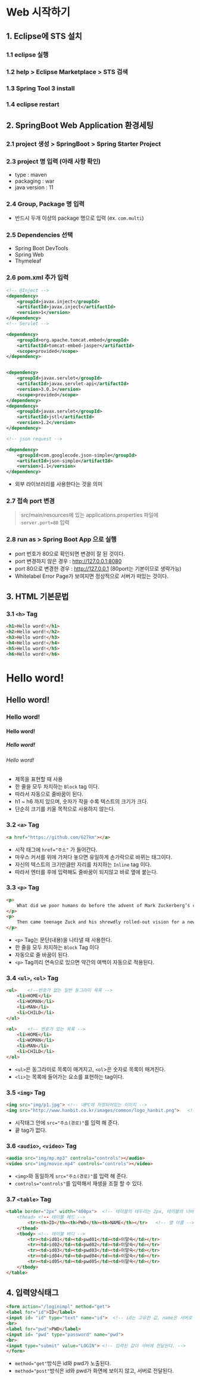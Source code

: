 # Web 시작하기
## 1. Eclipse에 STS 설치
### 1.1 eclipse 실행
### 1.2 help > Eclipse Marketplace > STS 검색
### 1.3 Spring Tool 3 install
### 1.4 eclipse restart
## 2. SpringBoot Web Application 환경세팅
### 2.1 project 생성 > SpringBoot > Spring Starter Project
### 2.3 project 명 입력 (아래 사항 확인)
- type : maven  
- packaging : war  
- java version : 11  
### 2.4 Group, Package 명 입력
- 반드시 두개 이상의 package 명으로 입력 (ex. `com.multi`)
### 2.5 Dependencies 선택
- Spring Boot DevTools  
- Spring Web  
- Thymeleaf
### 2.6 pom.xml 추가 입력
```xml
<!-- @Inject -->
<dependency>
    <groupId>javax.inject</groupId>
    <artifactId>javax.inject</artifactId>
    <version>1</version>
</dependency>
<!-- Servlet -->

<dependency>
    <groupId>org.apache.tomcat.embed</groupId>
    <artifactId>tomcat-embed-jasper</artifactId>
    <scope>provided</scope>
</dependency>


<dependency>
    <groupId>javax.servlet</groupId>
    <artifactId>javax.servlet-api</artifactId>
    <version>3.0.1</version>
    <scope>provided</scope>
</dependency>
<dependency>
    <groupId>javax.servlet</groupId>
    <artifactId>jstl</artifactId>
    <version>1.2</version>
</dependency>

<!-- json request -->   

<dependency>
    <groupId>com.googlecode.json-simple</groupId>
    <artifactId>json-simple</artifactId>
    <version>1.1</version>
</dependency>
```
- 외부 라이브러리를 사용한다는 것을 의미
### 2.7 접속 port 변경
>src/main/resources에 있는 applications.properties 파일에 `server.port=80` 입력
### 2.8 run as > Spring Boot App 으로 실행
- port 번호가 80으로 확인되면 변경이 잘 된 것이다.    
- port 변경하지 않은 경우 : http://127.0.0.1:8080   
- port 80으로 변경한 경우 : http://127.0.0.1  (80port는 기본이므로 생략가능)
- Whitelabel Error Page가 보여지면 정상적으로 서버가 떠있는 것이다. 
## 3. HTML 기본문법
### 3.1 `<h>` Tag 
```html
<h1>Hello word!</h1>
<h2>Hello word!</h2>
<h3>Hello word!</h3>
<h4>Hello word!</h4>
<h5>Hello word!</h5>
<h6>Hello word!</h6>
```
# Hello word! 
## Hello word!
### Hello word!
#### Hello word!
##### Hello word!
###### Hello word!
- 제목을 표현할 때 사용
- 한 줄을 모두 차지하는 `Block` tag 이다.
- 따라서 자동으로 줄바꿈이 된다. 
- h1 ~ h6 까지 있으며, 숫자가 작을 수록 텍스트의 크기가 크다.
- 단순히 크기를 키울 목적으로 사용하지 않는다.
### 3.2 `<a>` Tag
```html
<a href="https://github.com/627km"></a>
```
- 시작 태그에 `href="주소"` 가 들어간다.
- 마우스 커서를 위에 가져다 놓으면 유일하게 손가락으로 바뀌는 태그이다.
- 자신의 텍스트의 크기만큼만 자리를 차지하는 `Inline` tag 이다.
- 따라서 엔터를 후에 입력해도 줄바꿈이 되지않고 바로 옆에 붙는다. 
### 3.3 `<p>` Tag
```html
<p> 
    What did we poor humans do before the advent of Mark Zuckerberg’s collegiate brainstorm? Let’s see, we smiled when we “liked” something, we dialed the phone to “update” friends and “tagging” was a kids’ game. Then came teenage Zuck and his shrewdly rolled-out vision for a new kind of digital club where you played bouncer, all with a Machiavellian backstory that eventually merited its own Oscar-winning movie, The Social Network. Facebook haters crowed after its hyped IPO last May quickly went sour, but the company has bounced back with a fiscal vengeance. What did we poor humans do before the advent of Mark Zuckerberg’s collegiate brainstorm? Let’s see, we smiled when we “liked” something, we dialed the phone to “update” friends and “tagging” was a kids’ game.
</p> 
<p>
    Then came teenage Zuck and his shrewdly rolled-out vision for a new kind of digital club where you played bouncer, all with a Machiavellian backstory that eventually merited its own Oscar-winning movie, The Social Network. Facebook haters crowed after its hyped IPO last May quickly went sour, but the company has bounced back with a fiscal vengeance.
</p>
```
- `<p>` Tag는 문단(내용)을 나타낼 때 사용한다.
- 한 줄을 모두 차지하는 `Block` Tag 이다
- 자동으로 줄 바꿈이 된다. 
- `<p>` Tag끼리 연속으로 있으면 약간의 여백이 자동으로 적용된다. 
### 3.4 `<ul>`, `<ol>` Tag
```html
<ul>    <!--번호가 없는 일반 동그라미 목록 -->
	<li>HOME</li>
	<li>WOMAN</li>
	<li>MAN</li>
	<li>CHILD</li>
</ul>   
	
<ol>    <!-- 번호가 있는 목록 -->
	<li>HOME</li>	
	<li>WOMAN</li>
	<li>MAN</li>
	<li>CHILD</li>
</ol>
```
- `<ul>`은 동그라미로 목록이 매겨지고, `<ol`>은 숫자로 목록이 매겨진다.
- `<li>`는 목록에 들어가는 요소를 표현하는 tag이다. 
### 3.5 `<img>` Tag
```html
<img src="img/p1.jpg"> <!-- 내PC에 저장되어있는 이미지 -->
<img src="http://www.hanbit.co.kr/images/common/logo_hanbit.png">   <!-- 내PC에 저장되어 있지 않은 이미지도 불러올 수 있다. -->
```
- 시작태그 안에 `src="주소(경로)"`를 입력 해 준다. 
- 끝 tag가 없다. 
### 3.6 `<audio>`, `<video>` Tag
```html
<audio src="img/mp.mp3" controls="controls"></audio>
<video src="img/movie.mp4" controls="controls"></video>
```
- `<img>`와 동일하게 `src="주소(경로)"`를 입력 해 준다.
- `controls="controls"`를 입력해서 재생을 조절 할 수 있다.
### 3.7 `<table>` Tag
```html
<table border="2px" width="400px">  <!-- 테이블의 테두리는 2px, 테이블의 너비는 400px로 지정, px : 픽셀>
	<thead>	<!-- 테이블 헤드 -->
		<tr><th>ID</th><th>PWD</th><th>NAME</th></tr>   <!-- 열 이름 -->
	</thead>
	<tbody> <!-- 테이블 바디 -->
		<tr><td>id01</td><td>pwd01</td><td>이말숙</td></tr>
		<tr><td>id02</td><td>pwd02</td><td>이말숙</td></tr>
		<tr><td>id03</td><td>pwd03</td><td>이말숙</td></tr>
		<tr><td>id04</td><td>pwd04</td><td>이말숙</td></tr>
		<tr><td>id05</td><td>pwd05</td><td>이말숙</td></tr>
	</tbody>
</table>
```
## 4. 입력양식태그 
```html
<form action="/loginimpl" method="get"> 
<label for="id">ID</label>
<input id= "id" type="text" name="id">	<!-- id는 고유한 값, name은 서버로 전송할 때 사용 -->
<br>
<label for="pwd">PWD</label>
<input id= "pwd" type="password" name="pwd">
<br>
<input type="submit" value="LOGIN"> <!-- 입력된 값이 서버에 전달된다. -->
</form>
```
- `method="get"`방식은 id와 pwd가 노출된다.  
- `method="post"`방식은 id와 pwd가 화면에 보이지 않고, 서버로 전달된다.